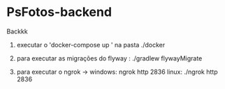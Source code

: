 # PsFotos-backend
Backkk


1) executar o 'docker-compose up ' na pasta ./docker

2) para executar as migrações do flyway : ./gradlew flywayMigrate

3) para executar o ngrok -> windows: ngrok http 2836 linux: ./ngrok http 2836